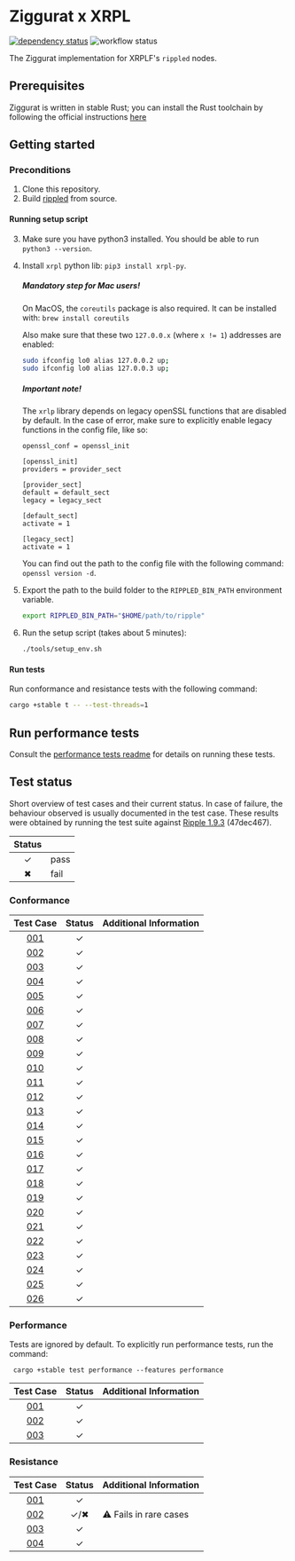 # Ziggurat x XRPL
[![dependency status](https://deps.rs/repo/github/runziggurat/xrpl/status.svg)](https://deps.rs/repo/github/runziggurat/xrpl)
![workflow status](https://github.com/runziggurat/xrpl/actions/workflows/rippled.yml/badge.svg)

The Ziggurat implementation for XRPLF's `rippled` nodes.

## Prerequisites
Ziggurat is written in stable Rust; you can install the Rust toolchain by following the official instructions [here](https://www.rust-lang.org/learn/get-started)

## Getting started

### Preconditions
1. Clone this repository.
2. Build [rippled](https://github.com/XRPLF/rippled) from source.

#### Running setup script
3. Make sure you have python3 installed. You should be able to run `python3 --version`.
4. Install `xrpl` python lib: `pip3 install xrpl-py`.

   ##### **Mandatory step for Mac users!**
   On MacOS, the `coreutils` package is also required. It can be installed with: `brew install coreutils`

   Also make sure that these two `127.0.0.x` (where `x != 1`) addresses are enabled:
   ```bash
   sudo ifconfig lo0 alias 127.0.0.2 up;
   sudo ifconfig lo0 alias 127.0.0.3 up;
   ```

   ##### **Important note!**
   The `xrlp` library depends on legacy openSSL functions that are disabled by default. In the case of error, make sure to explicitly enable legacy functions in the config file, like so:
   ```
   openssl_conf = openssl_init
   
   [openssl_init]
   providers = provider_sect
   
   [provider_sect]
   default = default_sect
   legacy = legacy_sect
   
   [default_sect]
   activate = 1
   
   [legacy_sect]
   activate = 1
   ```
   You can find out the path to the config file with the following command: `openssl version -d`.

5. Export the path to the build folder to the `RIPPLED_BIN_PATH` environment variable.
   ```bash
   export RIPPLED_BIN_PATH="$HOME/path/to/ripple"
6. Run the setup script (takes about 5 minutes):
   ```bash
   ./tools/setup_env.sh
   ```

#### Run tests
Run conformance and resistance tests with the following command:
```bash
cargo +stable t -- --test-threads=1
```

## Run performance tests

Consult the [performance tests readme](PERF.md) for details on running these tests.

## Test status

Short overview of test cases and their current status. In case of failure, the behaviour observed is usually documented in the test case.
These results were obtained by running the test suite against [Ripple 1.9.3](https://github.com/XRPLF/rippled) (47dec467).

| Status |               |
|:------:|---------------|
|   ✓    | pass          |
|   ✖    | fail          |


### Conformance

|             Test Case             | Status | Additional Information |
|:---------------------------------:|:------:|:-----------------------|
| [001](SPEC.md#ZG-CONFORMANCE-001) |   ✓    |                        |
| [002](SPEC.md#ZG-CONFORMANCE-002) |   ✓    |                        |
| [003](SPEC.md#ZG-CONFORMANCE-003) |   ✓    |                        |
| [004](SPEC.md#ZG-CONFORMANCE-004) |   ✓    |                        |
| [005](SPEC.md#ZG-CONFORMANCE-005) |   ✓    |                        |
| [006](SPEC.md#ZG-CONFORMANCE-006) |   ✓    |                        |
| [007](SPEC.md#ZG-CONFORMANCE-007) |   ✓    |                        |
| [008](SPEC.md#ZG-CONFORMANCE-008) |   ✓    |                        |
| [009](SPEC.md#ZG-CONFORMANCE-009) |   ✓    |                        |
| [010](SPEC.md#ZG-CONFORMANCE-010) |   ✓    |                        |
| [011](SPEC.md#ZG-CONFORMANCE-011) |   ✓    |                        |
| [012](SPEC.md#ZG-CONFORMANCE-012) |   ✓    |                        |
| [013](SPEC.md#ZG-CONFORMANCE-013) |   ✓    |                        |
| [014](SPEC.md#ZG-CONFORMANCE-014) |   ✓    |                        |
| [015](SPEC.md#ZG-CONFORMANCE-015) |   ✓    |                        |
| [016](SPEC.md#ZG-CONFORMANCE-016) |   ✓    |                        |
| [017](SPEC.md#ZG-CONFORMANCE-017) |   ✓    |                        |
| [018](SPEC.md#ZG-CONFORMANCE-018) |   ✓    |                        |
| [019](SPEC.md#ZG-CONFORMANCE-019) |   ✓    |                        |
| [020](SPEC.md#ZG-CONFORMANCE-020) |   ✓    |                        |
| [021](SPEC.md#ZG-CONFORMANCE-021) |   ✓    |                        |
| [022](SPEC.md#ZG-CONFORMANCE-022) |   ✓    |                        |
| [023](SPEC.md#ZG-CONFORMANCE-023) |   ✓    |                        |
| [024](SPEC.md#ZG-CONFORMANCE-024) |   ✓    |                        |
| [025](SPEC.md#ZG-CONFORMANCE-025) |   ✓    |                        |
| [026](SPEC.md#ZG-CONFORMANCE-026) |   ✓    |                        |

### Performance

Tests are ignored by default. To explicitly run performance tests, run the command:
```
 cargo +stable test performance --features performance
```

|             Test Case             | Status | Additional Information |
|:---------------------------------:|:------:|:-----------------------|
| [001](SPEC.md#ZG-PERFORMANCE-001) |   ✓    |                        |
| [002](SPEC.md#ZG-PERFORMANCE-002) |   ✓    |                        |
| [003](SPEC.md#ZG-PERFORMANCE-003) |   ✓    |                        |

### Resistance

|            Test Case             | Status | Additional Information |
|:--------------------------------:|:------:|:-----------------------|
| [001](SPEC.md#ZG-RESISTANCE-001) |   ✓    |                        |
| [002](SPEC.md#ZG-RESISTANCE-002) |  ✓/✖   | ⚠ Fails in rare cases  |
| [003](SPEC.md#ZG-RESISTANCE-003) |   ✓    |                        |
| [004](SPEC.md#ZG-RESISTANCE-004) |   ✓    |                        |
